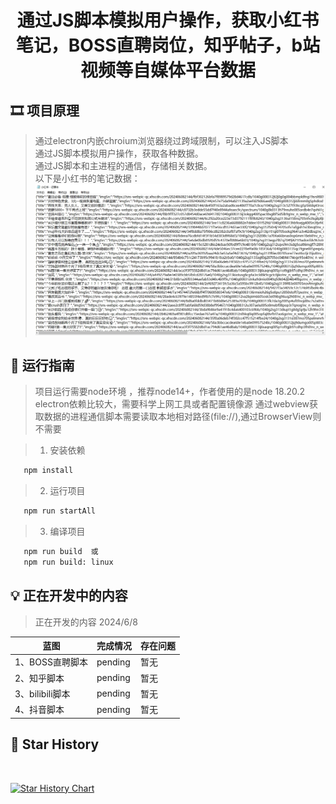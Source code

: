 # <p align="center">通过JS脚本模拟用户操作，获取小红书笔记，BOSS直聘岗位，知乎帖子，b站视频等自媒体平台数据</p>

[//]: # (https://github.com/ikatyang/emoji-cheat-sheet 表情仓库)

## 🎞️ 项目原理

> 通过electron内嵌chroium浏览器绕过跨域限制，可以注入JS脚本 \
> 通过JS脚本模拟用户操作，获取各种数据。 \
> 通过JS脚本和主进程的通信，存储相关数据。 \
> 以下是小红书的笔记数据：
> ![image](./result.png)

## 🎨 运行指南

> 项目运行需要node环境 ，推荐node14+，作者使用的是node 18.20.2
> electron依赖比较大，需要科学上网工具或者配置镜像源
> 通过webview获取数据的进程通信脚本需要读取本地相对路径(file://),通过BrowserView则不需要

> 1. 安装依赖

```bash
   npm install
```

> 2. 运行项目

```bash
   npm run startAll
```

> 3. 编译项目

```bash
   npm run build  或
   npm run build: linux
```

## 💡 正在开发中的内容

> 正在开发的内容 2024/6/8
>

| 蓝图                       | 完成情况       | 存在问题        |
|--------------------------|------------|-------------|
| 1、BOSS直聘脚本        | pending    | 暂无  |
| 2、知乎脚本            | pending    | 暂无 |
| 3、bilibili脚本       | pending    | 暂无  |
| 4、抖音脚本            | pending    | 暂无 |

## 🌟 Star History

<br>

[![Star History Chart](https://api.star-history.com/svg?repos=liumengniu/crawler-client&type=Timeline)](https://star-history.com/#liumengniu/crawler-client&Timeline)



